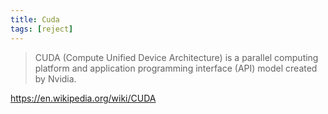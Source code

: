 ```yaml
---
title: Cuda
tags: [reject]
---
```


> CUDA (Compute Unified Device Architecture) is a parallel computing platform
> and application programming interface (API) model created by Nvidia.

<https://en.wikipedia.org/wiki/CUDA>
